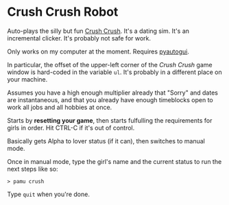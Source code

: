 # Crush Crush Robot

Auto-plays the silly but fun [Crush Crush](http://www.kongregate.com/games/SadPandaStudios/crush-crush).
It's a dating sim. It's an incremental clicker. It's probably not safe for work.

Only works on my computer at the moment. Requires [pyautogui](https://github.com/asweigart/pyautogui).

In particular, the offset of the upper-left corner of the *Crush Crush* game
window is hard-coded in the variable `ul`. It's probably in a different place
on your machine.

Assumes you have a high enough multiplier already that "Sorry" and dates are
instantaneous, and that you already have enough timeblocks open to work all
jobs and all hobbies at once.

Starts by **resetting your game**, then starts fulfulling the requirements for
girls in order. Hit CTRL-C if it's out of control.

Basically gets Alpha to lover status (if it can), then switches to manual mode.

Once in manual mode, type the girl's name and the current status to run the
next steps like so:

```
> pamu crush
```

Type `quit` when you're done.

